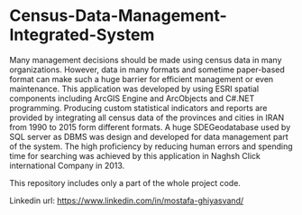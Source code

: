 # Census-Data-Management-Integrated-System
Many management decisions should be made using census data in many organizations. However, data in many formats and sometime paper-based format can make such a huge barrier for efficient management or even maintenance. This application was developed by using ESRI spatial components including ArcGIS Engine and ArcObjects and C#.NET programming. Producing custom statistical indicators and reports are provided by integrating all census data of the provinces and cities in IRAN from 1990 to 2015 form different formats.  A huge SDEGeodatabase used by SQL server as DBMS was design and developed for data management part of the system. The high proficiency by reducing human errors and spending time for searching was achieved by this application in Naghsh Click international Company in 2013. 

This repository includes only a part of the whole project code.

Linkedin url: https://www.linkedin.com/in/mostafa-ghiyasvand/
